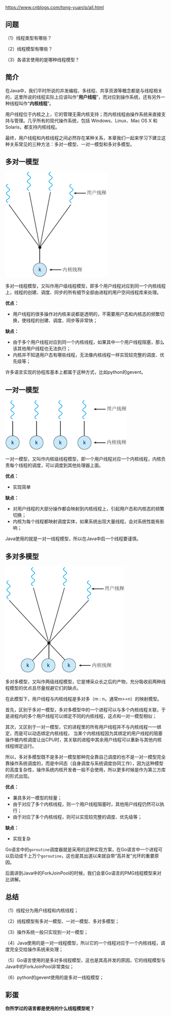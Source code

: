 https://www.cnblogs.com/tong-yuan/p/all.html

## 问题

（1）线程类型有哪些？

（2）线程模型有哪些？

（3）各语言使用的是哪种线程模型？

## 简介

在Java中，我们平时所说的并发编程、多线程、共享资源等概念都是与线程相关的，这里所说的线程实际上应该叫作“**用户线程**”，而对应到操作系统，还有另外一种线程叫作“**内核线程**”。

用户线程位于内核之上，它的管理无需内核支持；而内核线程由操作系统来直接支持与管理。几乎所有的现代操作系统，包括 Windows、Linux、Mac OS X 和 Solaris，都支持内核线程。

最终，用户线程和内核线程之间必然存在某种关系，本章我们一起来学习下建立这种关系常见的三种方法：多对一模型、一对一模型和多对多模型。

## 多对一模型

![thread model](../../../sources\jdk\1648938-20191006091523673-106136073.png)

多对一线程模型，又叫作用户级线程模型，即多个用户线程对应到同一个内核线程上，线程的创建、调度、同步的所有细节全部由进程的用户空间线程库来处理。

**优点：**

- 用户线程的很多操作对内核来说都是透明的，不需要用户态和内核态的频繁切换，使线程的创建、调度、同步等非常快；

**缺点：**

- 由于多个用户线程对应到同一个内核线程，如果其中一个用户线程阻塞，那么该其他用户线程也无法执行；
- 内核并不知道用户态有哪些线程，无法像内核线程一样实现较完整的调度、优先级等；

许多语言实现的协程库基本上都属于这种方式，比如python的gevent。

## 一对一模型

![thread model](../../../sources\jdk\1648938-20191006091523851-764105622.png)

一对一模型，又叫作内核级线程模型，即一个用户线程对应一个内核线程，内核负责每个线程的调度，可以调度到其他处理器上面。

**优点：**

- 实现简单

**缺点：**

- 对用户线程的大部分操作都会映射到内核线程上，引起用户态和内核态的频繁切换；
- 内核为每个线程都映射调度实体，如果系统出现大量线程，会对系统性能有影响；

Java使用的就是一对一线程模型，所以在Java中启一个线程要谨慎。

## 多对多模型

![thread model](../../../sources\jdk\1648938-20191006091524026-1087511048.png)

多对多模型，又叫作两级线程模型，它是博采众长之后的产物，充分吸收前两种线程模型的优点且尽量规避它们的缺点。

在此模型下，用户线程与内核线程是多对多（m : n，通常m>=n）的映射模型。

首先，区别于多对一模型，多对多模型中的一个进程可以与多个内核线程关联，于是进程内的多个用户线程可以绑定不同的内核线程，这点和一对一模型相似；

其次，又区别于一对一模型，它的进程里的所有用户线程并不与内核线程一一绑定，而是可以动态绑定内核线程， 当某个内核线程因为其绑定的用户线程的阻塞操作被内核调度让出CPU时，其关联的进程中其余用户线程可以重新与其他内核线程绑定运行。

所以，多对多模型既不是多对一模型那种完全靠自己调度的也不是一对一模型完全靠操作系统调度的，而是中间态（自身调度与系统调度协同工作），因为这种模型的高度复杂性，操作系统内核开发者一般不会使用，所以更多时候是作为第三方库的形式出现。

**优点：**

- 兼具多对一模型的轻量；
- 由于对应了多个内核线程，则一个用户线程阻塞时，其他用户线程仍然可以执行；
- 由于对应了多个内核线程，则可以实现较完整的调度、优先级等；

**缺点：**

- 实现复杂

Go语言中的`goroutine`调度器就是采用的这种实现方案，在Go语言中一个进程可以启动成千上万个`goroutine`，这也是其出道以来就自带“高并发”光环的重要原因。

后面讲到Java中的ForkJoinPool的时候，我们会拿Go语言的PMG线程模型来对比讲解。

## 总结

（1）线程分为用户线程和内核线程；

（2）线程模型有多对一模型、一对一模型、多对多模型；

（3）操作系统一般只实现到一对一模型；

（4）Java使用的是一对一线程模型，所以它的一个线程对应于一个内核线程，调度完全交给操作系统来处理；

（5）Go语言使用的是多对多线程模型，这也是其高并发的原因，它的线程模型与Java中的ForkJoinPool非常类似；

（6）python的gevent使用的是多对一线程模型；

## 彩蛋

**你所学过的语言都是使用的什么线程模型呢？**